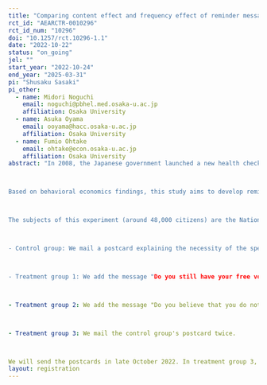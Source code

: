 ```yaml
---
title: "Comparing content effect and frequency effect of reminder messages: A field experiment in health checkups"
rct_id: "AEARCTR-0010296"
rct_id_num: "10296"
doi: "10.1257/rct.10296-1.1"
date: "2022-10-22"
status: "on_going"
jel: ""
start_year: "2022-10-24"
end_year: "2025-03-31"
pi: "Shusaku Sasaki"
pi_other:
  - name: Midori Noguchi
    email: noguchi@pbhel.med.osaka-u.ac.jp
    affiliation: Osaka University
  - name: Asuka Oyama
    email: ooyama@hacc.osaka-u.ac.jp
    affiliation: Osaka University
  - name: Fumio Ohtake
    email: ohtake@econ.osaka-u.ac.jp
    affiliation: Osaka University
abstract: "In 2008, the Japanese government launched a new health checkup system, the Specified Health Examination. The purpose of this checkup is to screen pre-diabetic patients who are at risk of developing cardiovascular diseases and diabetes mellitus, and to provide early intervention for receiving medical treatment and improving lifestyle. The uptake rate in FY2020 was 53.4%, compared to the government’s target of 70%. The uptake rate for National Health Insurance subscribers, which includes self-employed people, was only 33.7%.

Based on behavioral economics findings, this study aims to develop reminder postcards to encourage National Health Insurance subscribers to take the specific health examination and to clarify how these interventions affect the uptake behavior experimentally. Specifically, in this study, we collaborate with a local government in the Kansai region and conduct a field experiment for their citizens. We set up interventions to devise the content of reminder postcards and another intervention to increase the number of times reminder postcards are mailed. We estimate these interventions' effects and compare them with each other. In addition, we examine how the effects depend on the subjects' past experiences of receiving the checkups and other factors.

The subjects of this experiment (around 48,000 citizens) are the National Health Insurance subscribers in the age group eligible for the Specified Health Examination in FY2022. In addition, they have not received the checkups by the time the postcards are mailed. We randomly assign them to four groups at the individual level. In the treatment groups, we change the content of the reminder postcard and the number of mailings as follows:

- Control group: We mail a postcard explaining the necessity of the specific health examination and how to make an appointment. 

- Treatment group 1: We add the message "Do you still have your free voucher for the specific health examination?" to the control group's postcard and then introduce a simple way to reissue the voucher.

- Treatment group 2: We add the message "Do you believe that you do not need to take the specific health examination this year?" to the control group's postcard and then explain the importance of continuously receiving health checkups.

- Treatment group 3: We mail the control group's postcard twice.

We will send the postcards in late October 2022. In treatment group 3, we will send the second mailing in late January 2023. The outcome variables are the presence or absence and timing of the health checkup from the first mailing time to the end of March 2023."
layout: registration
---
```


